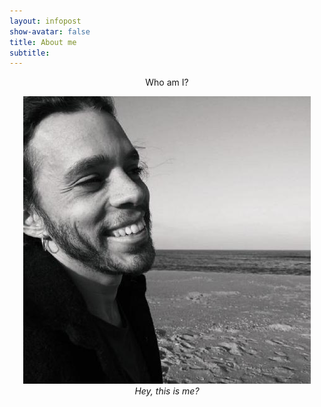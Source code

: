 ```yaml
---
layout: infopost
show-avatar: false
title: About me
subtitle: 
---
```


<p align="center">
Who am I?
</p>

<p align="center">
    <img src="/assets/img/me.jpeg" alt="Este cara sou eu!">
    <br>
    <i>Hey, this is me?</i>
</p>